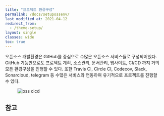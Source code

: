 ```yaml
---
title: "프로젝트 환경구성"
permalink: /docs/setupossenv/
last_modified_at: 2021-04-12
redirect_from:
  - /theme-setup/
layout: single
classes: wide
toc: true
---
```

오픈소스 개발환경은 GitHub를 중심으로 수많은 오픈소스 서비스들로 구성되어있다. GitHub 기능만으로도 
프로젝트 계획, 소스관리, 문서관리, 웹사이트, CI/CD 까지 거의 모든 환경구성을 진행할 수 있다. 
또한 Travis CI, Circle CI, Codecov, Slack, Sonarcloud, telegram 등 수많은 서비스와 연동하여
유기적으로 프로젝트를 진행할 수 있다.

<figure>
  <img src="{{ '/assets/images/osscicd.PNG' | relative_url }}" alt="oss cicd">
</figure>

## 참고
